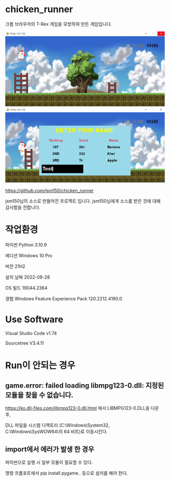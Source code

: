 # chicken_runner
크롬 브라우저의 T-Rex 게임을 모방하여 만든 게임입니다.

![Play](/ReadMe_Img/Play.png)
![Result](/ReadMe_Img/result_window.png)


https://github.com/jsm150/chicken_runner

jsm150님의 소스로 만들어진 프로젝트 입니다. jsm150님에게 소스를 받은 것에 대해 감사함을 전합니다.



# 작업환경

파이썬  Python 3.10.9

에디션	Windows 10 Pro

버전	21H2

설치 날짜	‎2022-‎08-‎28

OS 빌드	19044.2364

경험	Windows Feature Experience Pack 120.2212.4190.0


# Use Software

Visual Studio Code v1.74

Sourcetree V3.4.11


# Run이 안되는 경우

## game.error: failed loading libmpg123-0.dll: 지정된 모듈을 찾을 수 없습니다.

https://ko.dll-files.com/libmpg123-0.dll.html 에서 LIBMPG123-0.DLL을 다운 후,

DLL 파일을 시스템 디렉토리 (C:\Windows\System32, C:\Windows\SysWOW64\의 64 비트)로 이동시킨다.

## import에서 에러가 발생 한 경우

파이썬으로 실행 시 일부 모듈이 필요할 수 있다.

명령 프롬포트에서 pip install pygame.. 등으로 설치를 해야 한다.